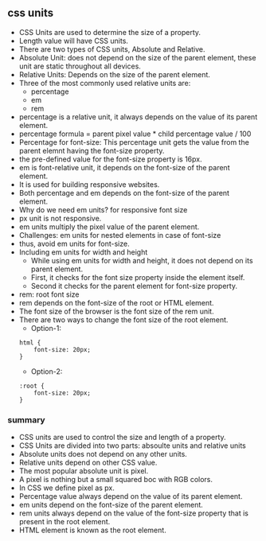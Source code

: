 ## css units
* CSS Units are used to determine the size of a property.
* Length value will have CSS units.
* There are two types of CSS units, Absolute and Relative.
* Absolute Unit: does not depend on the size of the parent element, these unit are static throughout all devices.
* Relative Units: Depends on the size of the parent element.
* Three of the most commonly used relative units are:
	* percentage
	* em
	* rem
* percentage is a relative unit, it always depends on the value of its parent element.
* percentage formula = parent pixel value * child percentage value / 100
* Percentage for font-size: This percentage unit gets the value from the parent elemnt having the font-size property.
* the pre-defined value for the font-size property is 16px.
* em is font-relative unit, it depends on the font-size of the parent element.
* It is used for building responsive websites.
* Both percentage and em depends on the font-size of the parent element.
* Why do we need em units? for responsive font size
* px unit is not responsive.
* em units multiply the pixel value of the parent element.
* Challenges: em units for nested elements in case of font-size
* thus, avoid em units for font-size.
* Including em units for width and height
	* While using em units for width and height, it does not depend on its parent element.
	* First, it checks for the font size property inside the element itself.
	* Second it checks for the parent element for font-size property.
* rem: root font size
* rem depends on the font-size of the root or HTML element.
* The font size of the browser is the font size of the rem unit.
* There are two ways to change the font size of the root element.
	* Option-1:
	```
	html {
		font-size: 20px;
	}
	```
	* Option-2:
	```
	:root {
		font-size: 20px;
	}
	```

### summary
* CSS units are used to control the size and length of a property.
* CSS Units are divided into two parts: absoulte units and relative units
* Absolute units does not depend on any other units.
* Relative units depend on other CSS value.
* The most popular absolute unit is pixel.
* A pixel is nothing but a small squared boc with RGB colors.
* In CSS we define pixel as px.
* Percentage value always depend on the value of its parent element.
* em units depend on the font-size of the parent element.
* rem units always depend on the value of the font-size property that is present in the root element.
* HTML element is known as the root element.

